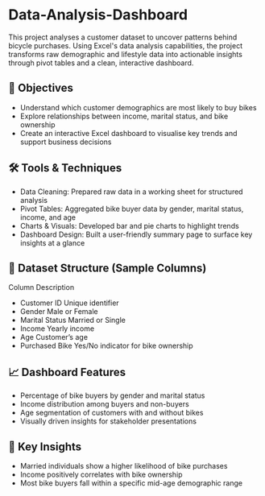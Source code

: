 # Data-Analysis-Dashboard
This project analyses a customer dataset to uncover patterns behind bicycle purchases. Using Excel's data analysis capabilities, the project transforms raw demographic and lifestyle data into actionable insights through pivot tables and a clean, interactive dashboard.

## 🎯 Objectives

- Understand which customer demographics are most likely to buy bikes
- Explore relationships between income, marital status, and bike ownership
- Create an interactive Excel dashboard to visualise key trends and support business decisions

## 🛠️ Tools & Techniques

- Data Cleaning: Prepared raw data in a working sheet for structured analysis
- Pivot Tables: Aggregated bike buyer data by gender, marital status, income, and age
- Charts & Visuals: Developed bar and pie charts to highlight trends
- Dashboard Design: Built a user-friendly summary page to surface key insights at a glance

## 📁 Dataset Structure (Sample Columns)

Column	Description

- Customer ID	Unique identifier
- Gender	Male or Female
- Marital Status	Married or Single
- Income	Yearly income
- Age	Customer’s age
- Purchased Bike	Yes/No indicator for bike ownership

## 📈 Dashboard Features

- Percentage of bike buyers by gender and marital status
- Income distribution among buyers and non-buyers
- Age segmentation of customers with and without bikes
- Visually driven insights for stakeholder presentations

## 📌 Key Insights

- Married individuals show a higher likelihood of bike purchases
- Income positively correlates with bike ownership
- Most bike buyers fall within a specific mid-age demographic range

